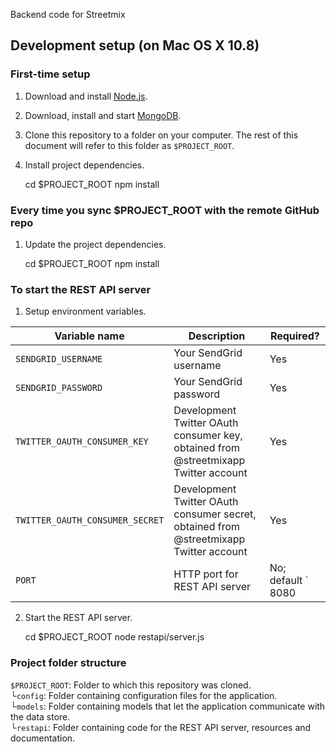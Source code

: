 Backend code for Streetmix

## Development setup (on Mac OS X 10.8)

### First-time setup

1) Download and install [Node.js](http://nodejs.org/).

2) Download, install and start [MongoDB](http://www.mongodb.org/).

3) Clone this repository to a folder on your computer. The rest of this document will refer to this folder as `$PROJECT_ROOT`.

4) Install project dependencies.

    cd $PROJECT_ROOT
    npm install

### Every time you sync $PROJECT_ROOT with the remote GitHub repo

1) Update the project dependencies.

    cd $PROJECT_ROOT
    npm install

### To start the REST API server

1) Setup environment variables.

| Variable name                   | Description                                                                            | Required?          |
| ------------------------------- | -------------------------------------------------------------------------------------- | ------------------ |
| `SENDGRID_USERNAME`             | Your SendGrid username                                                                 | Yes                |
| `SENDGRID_PASSWORD`             | Your SendGrid password                                                                 | Yes                |
| `TWITTER_OAUTH_CONSUMER_KEY`    | Development Twitter OAuth consumer key, obtained from @streetmixapp Twitter account    | Yes                |
| `TWITTER_OAUTH_CONSUMER_SECRET` | Development Twitter OAuth consumer secret, obtained from @streetmixapp Twitter account | Yes                |
| `PORT`                          | HTTP port for REST API server                                                          | No; default ` 8080 | 

2) Start the REST API server.

    cd $PROJECT_ROOT
    node restapi/server.js

### Project folder structure

`$PROJECT_ROOT`: Folder to which this repository was cloned. <br />
└`config`: Folder containing configuration files for the application. <br />
└`models`: Folder containing models that let the application communicate with the data store. <br />
└`restapi`: Folder containing code for the REST API server, resources and documentation. <br />
